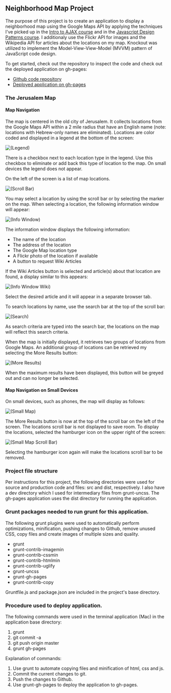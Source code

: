 ## Neighborhood Map Project

The purpose of this project is to create an application to display a neighborhood map using the Google Maps API by applying the techniques I've picked up in the [Intro to AJAX course](https://www.udacity.com/course/ud110) and in the [Javascript Design Patterns course](https://www.udacity.com/course/ud989).   I additionaly use the Flickr API for images and the Wikipedia API for articles about the locations on my map.  Knockout was utilized to implement the Model-View-View-Model (MVVM) pattern of JavaScript code design.

To get started, check out the repository to inspect the code and check out the deployed application on gh-pages:

* [Github code repository](https://github.com/gstroh/P5NeighborhoodMap)
* [Deployed application on gh-pages](http://gstroh.github.io/P5NeighborhoodMap/)

### The Jerusalem Map

#### Map Navigation

The map is centered in the old city of Jerusalem.  It collects locations from the Google Maps API within a 2 mile radius that have an English name (note: locations with Hebrew-only names are eliminated).  Locations are color coded and displayed in a legend at the bottom of the screen:

![(Legend)](https://github.com/gstroh/P5NeighborhoodMap/blob/master/src/images/legend.png?raw=true "Legend")

There is a checkbox next to each location type in the legend.  Use this checkbox to eliminate or add back this type of location to the map.  On small devices the legend does not appear.

On the left of the screen is a list of map locations.

![(Scroll Bar)](https://github.com/gstroh/P5NeighborhoodMap/blob/master/src/images/scrollBar.png?raw=true "Scroll Bar")

You may select a location by using the scroll bar or by selecting the marker on the map.  When selecting a location, the following information window will appear:

![(Info Window)](https://github.com/gstroh/P5NeighborhoodMap/blob/master/src/images/infowindow.png?raw=true "Info Window")

The information window displays the following information:

* The name of the location
* The address of the location
* The Google Map location type
* A Flickr photo of the location if available
* A button to request Wiki Articles

If the Wiki Articles button is selected and article(s) about that location are found, a display similar to this appears:

![(Info Window Wiki)](https://github.com/gstroh/P5NeighborhoodMap/blob/master/src/images/infowindowWiki.png?raw=true "Info Window Wiki")

Select the desired article and it will appear in a separate browser tab.

To search locations by name, use the search bar at the top of the scroll bar:

![(Search)](https://github.com/gstroh/P5NeighborhoodMap/blob/master/src/images/search.png?raw=true "Search")

As search criteria are typed into the search bar, the locations on the map will reflect this search criteria.

When the map is initially displayed, it retrieves two groups of locations from Google Maps.  An additional group of locations can be retrieved my selecting the More Results button:

![(More Results)](https://github.com/gstroh/P5NeighborhoodMap/blob/master/src/images/moreResults.png?raw=true "More Results")

When the maximum results have been displayed, this button will be greyed out and can no longer be selected.


#### Map Navigation on Small Devices

On small devices, such as phones, the map will display as follows:

![(Small Map)](https://github.com/gstroh/P5NeighborhoodMap/blob/master/src/images/smallMap.png?raw=true "Small Map")

The More Results button is now at the top of the scroll bar on the left of the screen.  The locations scroll bar is not displayed to save room.  To display the locations, selected the hamburger icon on the upper right of the screen:

![(Small Map Scroll Bar)](https://github.com/gstroh/P5NeighborhoodMap/blob/master/src/images/smallMapScrollBar.png?raw=true "Small Map Scroll Bar")

Selecting the hamburger icon again will make the locations scroll bar to be removed.


### Project file structure

Per instructions for this project, the following directories were used for source and production code and files: src and dist, respectively.  I also have a dev directory which I used for intermediary files from grunt-uncss.  The gh-pages application uses the dist directory for running the application.

### Grunt packages needed to run grunt for this application.

The following grunt plugins were used to automatically perform optimizations, minification, pushing changes to Github, remove unused CSS, copy files and create images of multiple sizes and quality.

* grunt
* grunt-contrib-imagemin
* grunt-contrib-cssmin
* grunt-contrib-htmlmin
* grunt-contrib-uglify
* grunt-uncss
* grunt-gh-pages
* grunt-contrib-copy

Gruntfile.js and package.json are included in the project's base directory.

### Procedure used to deploy application.

The following commands were used in the terminal application (Mac) in the application base directory:

1. grunt
1. git commit -a
1. git push origin master
1. grunt gh-pages

Explanation of commands:

1. Use grunt to automate copying files and minification of html, css and js.
1. Commit the current changes to git.
1. Push the changes to Github.
1. Use grunt-gh-pages to deploy the application to gh-pages.
